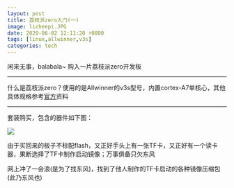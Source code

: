 ```yaml
---
layout: post
title: 荔枝派zero入门(一)
image: licheepi.JPG
date: 2020-06-02 12:11:20 +0800
tags: [linux,allwinner,v3s]
categories: tech
---
```


闲来无事，balabala~ 购入一片荔枝派zero开发板

***

什么是荔枝派zero？使用的是Allwinner的v3s型号，内置cortex-A7单核心，其他具体规格参考[官方](http://www.allwinnertech.com/index.php?c=product&a=index&id=38)资料

***



套装购买，包含的器件如下图：

![]({{site.baseurl}}/images/licheepi_1_1.JPG)

由于买回来的板子不标配flash，又正好手头上有一张TF卡，又正好有一个读卡器，果断选择了TF卡制作启动镜像；万事俱备只欠东风

网上冲了一会浪(是为了找东风)，找到了他人制作的TF卡启动的各种镜像压缩包(此乃东风也)